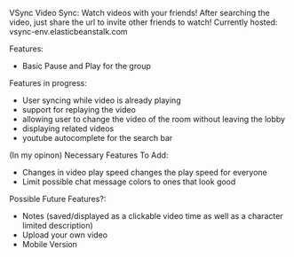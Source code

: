 VSync
Video Sync:
Watch videos with your friends! After searching the video, just share the url to invite other friends to watch!
Currently hosted: vsync-env.elasticbeanstalk.com

Features:
 - Basic Pause and Play for the group


Features in progress:
 - User syncing while video is already playing
 - support for replaying the video
 - allowing user to change the video of the room without leaving the lobby
 - displaying related videos
 - youtube autocomplete for the search bar

(In my opinon) Necessary Features To Add:
- Changes in video play speed changes the play speed for everyone
- Limit possible chat message colors to ones that look good

Possible Future Features?:
- Notes (saved/displayed as a clickable video time as well as a character limited description)
- Upload your own video
- Mobile Version
